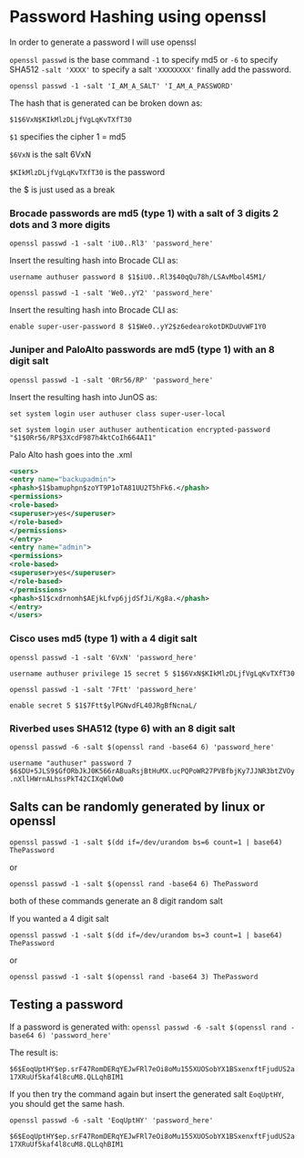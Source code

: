 # Password Hashing using openssl

In order to generate a password I will use openssl

`openssl passwd` is the base command `-1` to specify md5 or `-6` to specify SHA512 `-salt 'XXXX'` to specify a salt `'XXXXXXXX'`  finally add the password.

`openssl passwd -1 -salt 'I_AM_A_SALT' 'I_AM_A_PASSWORD'`

The hash that is generated can be broken down as:

`$1$6VxN$KIkMlzDLjfVgLqKvTXfT30`

`$1` specifies the cipher 1 = md5

`$6VxN` is the salt 6VxN

`$KIkMlzDLjfVgLqKvTXfT30` is the password

the $ is just used as a break

### Brocade passwords are md5 (type 1) with a salt of 3 digits 2 dots and 3 more digits

`openssl passwd -1 -salt 'iU0..Rl3' 'password_here'`

Insert the resulting hash into Brocade CLI as:

`username authuser password 8 $1$iU0..Rl3$40qQu78h/LSAvMbol45M1/`

`openssl passwd -1 -salt 'We0..yY2' 'password_here'`

Insert the resulting hash into Brocade CLI as:

`enable super-user-password 8 $1$We0..yY2$z6edearokotDKDuUvWF1Y0`


### Juniper and PaloAlto passwords are md5 (type 1) with an 8 digit salt

`openssl passwd -1 -salt '0Rr56/RP' 'password_here'`

Insert the resulting hash into JunOS as:

`set system login user authuser class super-user-local`

`set system login user authuser authentication encrypted-password "$1$0Rr56/RP$3XcdF987h4ktCoIh664AI1"`

Palo Alto hash goes into the .xml
```xml
<users>
<entry name="backupadmin">
<phash>$1$bamuphpn$zoYT9P1oTA81UU2T5hFk6.</phash>
<permissions>
<role-based>
<superuser>yes</superuser>
</role-based>
</permissions>
</entry>
<entry name="admin">
<permissions>
<role-based>
<superuser>yes</superuser>
</role-based>
</permissions>
<phash>$1$cxdrnomh$AEjkLfvp6jjdSfJi/Kg8a.</phash>
</entry>
</users>
```

### Cisco uses md5 (type 1) with a 4 digit salt

`openssl passwd -1 -salt '6VxN' 'password_here'`

`username authuser privilege 15 secret 5 $1$6VxN$KIkMlzDLjfVgLqKvTXfT30`

`openssl passwd -1 -salt '7Ftt' 'password_here'`

`enable secret 5 $1$7Ftt$ylPGNvdFL40JRgBfNcnaL/`

### Riverbed uses SHA512 (type 6) with an 8 digit salt

`openssl passwd -6 -salt $(openssl rand -base64 6) 'password_here'`

`username "authuser" password 7 $6$DU+5JLS9$GfORbJkJ0K566rABuaRsjBtHuMX.ucPQPoWR27PVBfbjKy7JJNR3btZVOy.nXllHWrnALhssPkT42CIXqWlOw0`

## Salts can be randomly generated by linux or openssl

`openssl passwd -1 -salt $(dd if=/dev/urandom bs=6 count=1 | base64) ThePassword`

or

`openssl passwd -1 -salt $(openssl rand -base64 6) ThePassword`

both of these commands generate an 8 digit random salt

If you wanted a 4 digit salt

`openssl passwd -1 -salt $(dd if=/dev/urandom bs=3 count=1 | base64) ThePassword`

or

`openssl passwd -1 -salt $(openssl rand -base64 3) ThePassword`

## Testing a password

If a password is generated with: `openssl passwd -6 -salt $(openssl rand -base64 6) 'password_here'`

The result is:

`$6$EoqUptHY$ep.srF47RomDERqYEJwFRl7eOi8oMu155XUOSobYX1BSxenxftFjudUS2a17XRuUf5kaf4l8cuM8.QLLqhBIM1`

If you then try the command again but insert the generated salt `EoqUptHY`, you should get the same hash.

`openssl passwd -6 -salt 'EoqUptHY' 'password_here'`

`$6$EoqUptHY$ep.srF47RomDERqYEJwFRl7eOi8oMu155XUOSobYX1BSxenxftFjudUS2a17XRuUf5kaf4l8cuM8.QLLqhBIM1`
